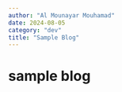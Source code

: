 ```yaml
---
author: "Al Mounayar Mouhamad"
date: 2024-08-05
category: "dev"
title: "Sample Blog"
---
```


# sample blog
